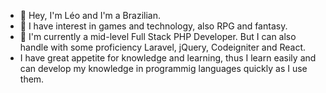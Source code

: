 - 👋 Hey, I'm Léo and I'm a Brazilian.
- 👀 I have interest in games and technology, also RPG and fantasy.
- 🌱 I'm currently a mid-level Full Stack PHP Developer. But I can also handle with some proficiency Laravel, jQuery, Codeigniter and React.
- I have great appetite for knowledge and learning, thus I learn easily and can develop my knowledge in programmig languages quickly as I use them.

<!---
leo-joao/leo-joao is a ✨ special ✨ repository because its `README.md` (this file) appears on your GitHub profile.
You can click the Preview link to take a look at your changes.
--->

